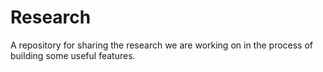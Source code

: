# Research
A repository for sharing the research we are working on in the process of building some useful features.
